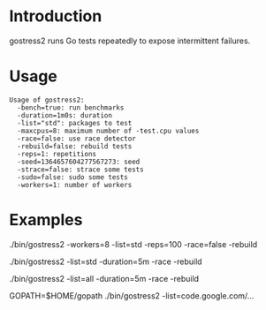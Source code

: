 Introduction
============

gostress2 runs Go tests repeatedly to expose intermittent failures.

Usage
=====

```
Usage of gostress2:
  -bench=true: run benchmarks
  -duration=1m0s: duration
  -list="std": packages to test
  -maxcpus=8: maximum number of -test.cpu values
  -race=false: use race detector
  -rebuild=false: rebuild tests
  -reps=1: repetitions
  -seed=1364657604277567273: seed
  -strace=false: strace some tests
  -sudo=false: sudo some tests
  -workers=1: number of workers
```

Examples
========

./bin/gostress2 -workers=8 -list=std -reps=100 -race=false -rebuild

./bin/gostress2 -list=std -duration=5m -race -rebuild

./bin/gostress2 -list=all -duration=5m -race -rebuild

GOPATH=$HOME/gopath ./bin/gostress2 -list=code.google.com/...
